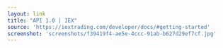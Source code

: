 ```yaml
---
layout: link
title: "API 1.0 | IEX"
source: 'https://iextrading.com/developer/docs/#getting-started'
screenshot: 'screenshots/f39419f4-ae5e-4ccc-91ab-b627d29ef7cf.jpg'
---
```


